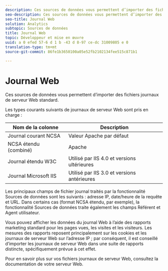 ```yaml
---
description: Ces sources de données vous permettent d’importer des fichiers journaux de serveur Web standard.
seo-description: Ces sources de données vous permettent d’importer des fichiers journaux de serveur Web standard.
seo-title: Journal Web
solution: Analytics
subtopic: Sources de données
title: Journal Web
topic: Développeur et mise en œuvre
uuid: a 0 efed 57-6 d 1 b -43 d 8-97 ce-dc 31009805 e 0
translation-type: tm+mt
source-git-commit: 86fe1b3650100a05e52fb2102134fee515c871b1

---
```



# Journal Web

Ces sources de données vous permettent d’importer des fichiers journaux de serveur Web standard.

Les types courants suivants de journaux de serveur Web sont pris en charge :

| Nom de la colonne | Description |
|--- |--- |
| Journal courant NCSA | Valeur Apache par défaut |
| NCSA étendu (combiné) | Apache |
| Journal étendu W3C | Utilisé par IIS 4.0 et versions ultérieures |
| Journal Microsoft IIS | Utilisé par IIS 3.0 et versions antérieures |

Les principaux champs de fichier journal traités par la fonctionnalité Sources de données sont les suivants : adresse IP, date/heure de la requête et URL. Dans certains cas (format NCSA étendu, par exemple), la fonctionnalité Sources de données traite également les champs Référent et Agent utilisateur. 

Vous pouvez afficher les données du journal Web à l’aide des rapports marketing standard pour les pages vues, les visites et les visiteurs. Les mesures des rapports reposent principalement sur les cookies et les journaux de serveur Web sur l’adresse IP ; par conséquent, il est conseillé d’importer les journaux de serveur Web dans une suite de rapports distincte, spécifiquement prévue à cet effet.

Pour en savoir plus sur vos fichiers journaux de serveur Web, consultez la documentation de votre serveur Web.